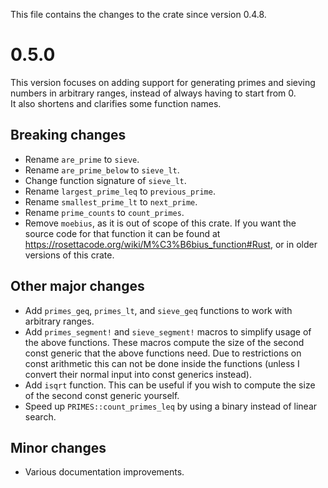 This file contains the changes to the crate since version 0.4.8.

# 0.5.0

This version focuses on adding support for generating primes and sieving numbers in arbitrary ranges, instead of always having to start from 0.  
It also shortens and clarifies some function names.

## Breaking changes

 - Rename `are_prime` to `sieve`.  
 - Rename `are_prime_below` to `sieve_lt`.  
 - Change function signature of `sieve_lt`.  
 - Rename `largest_prime_leq` to `previous_prime`.  
 - Rename `smallest_prime_lt` to `next_prime`.  
 - Rename `prime_counts` to `count_primes`.  
 - Remove `moebius`, as it is out of scope of this crate. If you want the source code for that function it can be found at <https://rosettacode.org/wiki/M%C3%B6bius_function#Rust>, or in older versions of this crate.

## Other major changes

 - Add `primes_geq`, `primes_lt`, and `sieve_geq` functions to work with arbitrary ranges.  
 - Add `primes_segment!` and `sieve_segment!` macros to simplify usage of the above functions. These macros compute the size of the second const generic that the above functions need. Due to restrictions on const arithmetic this can not be done inside the functions (unless I convert their normal input into const generics instead).  
 - Add `isqrt` function. This can be useful if you wish to compute the size of the second const generic yourself.  
 - Speed up `PRIMES::count_primes_leq` by using a binary instead of linear search.  

## Minor changes

 - Various documentation improvements.
